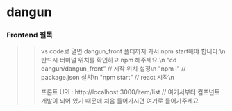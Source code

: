 # dangun

### Frontend 필독

>> vs code로 열면 dangun_front 폴더까지 가서 npm start해야 합니다.\n
>> 반드시 터미널 위치를 확인하고 npm 해주세요.\n
>> "cd dangun/dangun_front"  // 시작 위치 설정\n
>> "npm i"   // package.json 설치\n
>> "npm start"  // react 시작\n
>>
>> 프론트 URI : http://localhost:3000/item/list   // 여기서부터 컴포넌트 개발이 되어 있기 때문에 처음 들어가시면 여기로 들어가주세요
